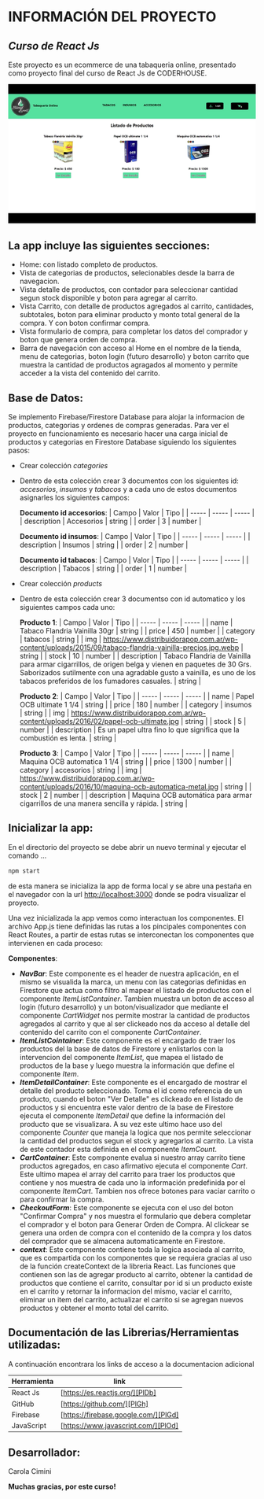 # INFORMACIÓN DEL PROYECTO
## _Curso de React Js_

Este proyecto es un ecommerce de una tabaqueria online, presentado como proyecto final del curso de React Js de CODERHOUSE.

![Video Gif con el recorrido de mi proyecto](https://github.com/carocimini/blendandroll-app/blob/master/public/images/Video-Blenandroll-App.gif)

## La app incluye las siguientes secciones:

- Home: con listado completo de productos.
- Vista de categorias de productos, selecionables desde la barra de navegacion.
- Vista detalle de productos, con contador para seleccionar cantidad segun stock disponible y boton para agregar al carrito.
- Vista Carrito, con detalle de productos agregados al carrito, cantidades, subtotales, boton para eliminar producto y monto total general de la compra. Y con boton confirmar compra.
- Vista formulario de compra, para completar los datos del comprador y boton que genera orden de compra.
- Barra de navegación con acceso al Home en el nombre de la tienda, menu de categorias, boton login (futuro desarrollo) y boton carrito que muestra la cantidad de productos agragados al momento y permite acceder a la vista del contenido del carrito.

## Base de Datos:
Se implemento Firebase/Firestore Database para alojar la informacion de productos, categorias y ordenes de compras generadas. Para ver el proyecto en funcionamiento es necesario hacer una carga inicial de productos y categorias en Firestore Database siguiendo los siguientes pasos:

- Crear colección _categories_
- Dentro de esta colección crear 3 documentos con los siguientes id: _accesorios_, _insumos_ y _tabacos_ y a cada uno de estos documentos asignarles los siguientes campos:

   **Documento id accesorios**:
   | Campo | Valor | Tipo |
   | ----- | ----- | ----- |
   | description | Accesorios | string |
   | order | 3 | number |

   **Documento id insumos**:
   | Campo | Valor | Tipo |
   | ----- | ----- | ----- |
   | description | Insumos | string |
   | order | 2 | number |

   **Documento id tabacos**:
   | Campo | Valor | Tipo |
   | ----- | ----- | ----- |
   | description | Tabacos | string |
   | order | 1 | number |

- Crear colección _products_
- Dentro de esta colección crear 3 documentso con id automatico y los siguientes campos cada uno:

   **Producto 1**:
   | Campo | Valor | Tipo |
   | ----- | ----- | ----- |
   | name | Tabaco Flandria Vainilla 30gr | string |
   | price | 450 | number |
   | category | tabacos | string |
   | img | https://www.distribuidorapop.com.ar/wp-content/uploads/2015/09/tabaco-flandria-vainilla-precios.jpg.webp | string |
   | stock | 10 | number |
   | description | Tabaco Flandria de Vainilla para armar cigarrillos, de origen belga y vienen en paquetes de 30 Grs. Saborizados sutilmente con una agradable gusto a vainilla, es uno de los tabacos preferidos de los fumadores casuales. | string |

   **Producto 2**:
   | Campo | Valor | Tipo |
   | ----- | ----- | ----- |
   | name | Papel OCB ultimate 1 1/4 | string |
   | price | 180 | number |
   | category | insumos | string |
   | img | https://www.distribuidorapop.com.ar/wp-content/uploads/2016/02/papel-ocb-ultimate.jpg | string |
   | stock | 5 | number |
   | description | Es un papel ultra fino lo que significa que la combustión es lenta. | string |

   **Producto 3**:
   | Campo | Valor | Tipo |
   | ----- | ----- | ----- |
   | name | Maquina OCB automatica 1 1/4 | string |
   | price | 1300 | number |
   | category | accesorios | string |
   | img | https://www.distribuidorapop.com.ar/wp-content/uploads/2016/10/maquina-ocb-automatica-metal.jpg | string |
   | stock | 2 | number |
   | description | Maquina OCB automática para armar cigarrillos de una manera sencilla y rápida. | string |

## Inicializar la app:
En el directorio del proyecto se debe abrir un nuevo terminal y ejecutar el comando ... 
```sh
npm start
```
de esta manera se inicializa la app de forma local y se abre una pestaña en el navegador con la url [http://localhost:3000][PlMe] donde se podra visualizar el proyecto.

Una vez inicializada la app vemos como interactuan los componentes. El archivo App.js tiene definidas las rutas a los pincipales componentes con React Routes, a partir de estas rutas se interconectan los componentes que intervienen en cada proceso: 

**Componentes**:
- **_NavBar_**: Este componente es el header de nuestra aplicación, en el mismo se visualida la marca, un menu con las categorias definidas en Firestore que actua como filtro al mapear el listado de productos con el componente _ItemListContainer_. Tambien muestra un boton de acceso al login (futuro desarrollo) y un boton/visualizador que mediante el componente _CartWidget_ nos permite mostrar la cantidad de productos agregados al carrito y que al ser clickeado nos da acceso al detalle del contenido del carrito con el componente _CartContainer_.
- **_ItemListCointainer_**: Este componente es el encargado de traer los productos del la base de datos de Firestore y enlistarlos con la intervencion del componente _ItemList_, que mapea el listado de productos de la base y luego muestra la información que define el componente _Item_.
- **_ItemDetailContainer_**: Este componente es el encargado de mostrar el detalle del producto seleccionado. Toma el id como referencia de un producto, cuando el boton "Ver Detalle" es clickeado en el listado de productos y si encuentra este valor dentro de la base de Firestore ejecuta el componente _ItemDetail_ que define la información del producto que se visualizara. A su vez este ultimo hace uso del componente _Counter_ que maneja la logica que nos permite seleccionar la cantidad del productos segun el stock y agregarlos al carrito. La vista de este contador esta definida en el componente _ItemCount_.
- **_CartContainer_**: Este componente evalua si nuestro array carrito tiene productos agregados, en caso afirmativo ejecuta el componente _Cart_. Este ultimo mapea el array del carrito para traer los productos que contiene y nos muestra de cada uno la información predefinida por el componente _ItemCart_. Tambien nos ofrece botones para vaciar carrito o para confirmar la compra.
- **_CheckoutForm_**: Este componente se ejecuta con el uso del boton "Confirmar Compra" y nos muestra el formulario que debera completar el comprador y el boton para Generar Orden de Compra. Al clickear se genera una orden de compra con el contenido de la compra y los datos del comprador que se almacena automaticamente en Firestore.
- **_context_**: Este componente contiene toda la logica asociada al carrito, que es compartida con los componentes que se requiera gracias al uso de la función createContext de la libreria React. Las funciones que contienen son las de agregar producto al carrito, obtener la cantidad de productos que contiene el carrito, consultar por id si un producto existe en el carrito y retornar la informacion del mismo, vaciar el carrito, eliminar un item del carrito, actualizar el carrito si se agregan nuevos productos y obtener el monto total del carrito.

## Documentación de las Librerias/Herramientas utilizadas:
A continuación encontrara los links de acceso a la documentacion adicional

| Herramienta | link|
| ------ | ------ |
| React Js | [https://es.reactjs.org/][PlDb] |
| GitHub | [https://github.com/][PlGh] |
| Firebase | [https://firebase.google.com/][PlGd] |
| JavaScript | [https://www.javascript.com/][PlOd] |

## Desarrollador:

Carola Cimini

**Muchas gracias, por este curso!**

   [PlDb]: <https://es.reactjs.org/>
   [PlGh]: <https://github.com/>
   [PlGd]: <https://firebase.google.com/>
   [PlOd]: <https://www.javascript.com/>
   [PlMe]: <http://localhost:3000>
